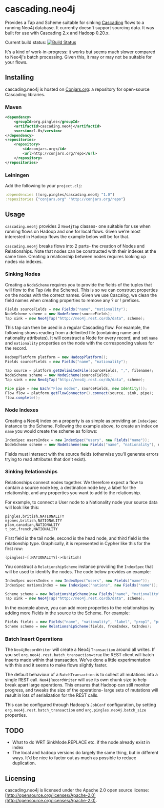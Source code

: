 # cascading.neo4j

Provides a Tap and Scheme suitable for sinking [Cascading](http://www.cascading.org) flows to a running Neo4j database. It currently doesn't support
sourcing data. It was built for use with Cascading 2.x and Hadoop 0.20.x.

Current build status: [![Build Status](https://secure.travis-ci.org/pingles/cascading.neo4j.png)](http://secure.travis-ci.org/pingles/cascading.neo4j)

It's a kind of work-in-progress: it works but seems much slower compared to Neo4j's batch processing. Given this, it
may or may not be suitable for your flows.

## Installing

cascading.neo4j is hosted on [Conjars.org](http://conjars.org): a repository for open-source Cascading libraries.

### Maven

```xml
<dependency>
    <groupId>org.pingles</groupId>
    <artifactId>cascading.neo4j</artifactId>
    <version>1.0</version>
</dependency>
<repositories>
    <repository>
        <id>conjars.org</id>
        <url>http://conjars.org/repo</url>
    </repository>
</repositories>
```

### Leiningen

Add the following to your `project.clj`:

```clojure
:dependencies [[org.pingles/cascading.neo4j "1.0"]
:repositories {"conjars.org" "http://conjars.org/repo"}
```

## Usage

`cascading.neo4j` provides 2 `Neo4jTap` classes- one suitable for use when running flows on Hadoop and one for local
flows. Given we're most interested in Hadoop flows the example below will be for that.

`cascading.neo4j` breaks flows into 2 parts- the creation of Nodes and Relationships. Note that nodes can be constructed
with their indexes at the same time. Creating a relationship between nodes requires looking up nodes via indexes.

### Sinking Nodes

Creating a `NodeScheme` requires you to provide the fields of the tuples that will flow to the Tap (via the Scheme). This
is so we can construct properties on the nodes with the correct names. Given we use Cascalog, we clean the field names
when creating properties to remove any ? or ! prefixes.

```java
Fields sourceFields = new Fields("name", "nationality");
NodeScheme scheme = new NodeScheme(sourceFields);
Tap sink = new Neo4jTap("http://neo4j.rest.co/db/data", scheme);
```

This tap can then be used in a regular Cascading flow. For example, the following shows reading from a delimited
file (containing name and nationality attributes). It will construct a Node for every record, and set `name` and
`nationality` properties on the node with the corresponding values for the record.

```java
HadoopPlatform platform = new HadoopPlatform();
Fields sourceFields = new Fields("name", "nationality");

Tap source = platform.getDelimitedFile(sourceFields, ",", filename);
NodeScheme scheme = new NodeScheme(sourceFields);
Tap sink = new Neo4jTap("http://neo4j.rest.co/db/data", scheme);

Pipe pipe = new Each("Flow nodes", sourceFields, new Identity());
Flow flow = platform.getFlowConnector().connect(source, sink, pipe);
flow.complete();
```

### Node Indexes

Creating a Neo4j index on a property is as simple as providing an `IndexSpec` instance to the Scheme. Following
the example above, to create an index on `name` you would create the scheme as follows:

```java
IndexSpec usersIndex = new IndexSpec("users", new Fields("name"));
NodeScheme scheme = new NodeScheme(new Fields("name", "nationality"), usersIndex);
```

Fields must intersect with the source fields (otherwise you'll generate errors trying to read attributes that don't exist).

### Sinking Relationships

Relationships connect nodes together. We therefore expect a flow to contain a source node key, a destination node key,
a label for the relationship, and any properties you want to add to the relationship.

For example, to connect a User node to a Nationality node your source data will look like this:

```
pingles,british,NATIONALITY
mjones,british,NATIONALITY
plam,canadian,NATIONALITY
t_bot,french,NATIONALITY
```

First field is the tail node, second is the head node, and third field is the relationship type. Graphically, it is represented in Cypher like this for the first row:

```
(pingles)-[:NATIONALITY]->(british)
```

You construct a `RelationshipScheme` instance providing the `IndexSpec` that will be used to identify the nodes. The
code below provides an example:

```java
IndexSpec usersIndex = new IndexSpec("users", new Fields("name"));
IndexSpec nationsIndex = new IndexSpec("nations", new Fields("name"));

Scheme scheme = new RelationshipScheme(new Fields("name", "nationality", "label"), fromIndex, toIndex);
Tap sink = new Neo4jTap("http://neo4j.rest.co/db/data", scheme);
```

In the example above, you can add more properties to the relationships by adding more Fields in the source to the
Scheme. For example:

```java
Fields fields = new Fields("name", "nationality", "label", "prop1", "prop2");
Scheme scheme = new RelationshipScheme(fields, fromIndex, toIndex);
```

### Batch Insert Operations

The `Neo4jRecordWriter` will create a Neo4j `Transaction` around all writes. If you set `org.neo4j.rest.batch_transaction=true`
the REST client will batch inserts made within that transaction. We've done a little experimentation with this and it
seems to make flows slightly faster.

The default behaviour of a `BatchTransaction` is to collect all mutations into a single REST call. `Neo4jRecordWriter` will
use its own chunk size to help break apart large operations. This ensures that Hadoop can still monitor progress, and
tweaks the size of the operations- large sets of mutations will result in lots of serialization for the REST calls.

This can be configured through Hadoop's `JobConf` configuration, by setting `org.neo4j.rest.batch_transaction` and
`org.pingles.neo4j.batch_size` properties.

## TODO

* What to do WRT SinkMode.REPLACE etc. if the node already exist in index
* The local and hadoop versions do largely the same thing, but in different ways. It'd be nice to factor out as much as possible to reduce duplication.

## Licensing

cascading.neo4j is licensed under the Apache 2.0 open source license: [http://opensource.org/licenses/Apache-2.0](http://opensource.org/licenses/Apache-2.0).